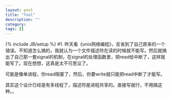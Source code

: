 ```yaml
---
layout: post
title: "fool"
description: ""
category: 
tags: []
---
```

{% include JB/setup %}
#1.
昨天看《unix网络编程》，反省到了自己原来的一个错误。不知道怎么搞的，我就认为一个文件描述符在读的时候就不能写。然后就搞出了自己那一套signal的机制，在signal的处理函数里，把read给中断了，这样就能写了。现在想想，这真是太不可思议了。

可能是像单进程，你read阻塞了，然后，你要write就只能把read中断了才能写。

其实这个设计已经是有多线程了，描述符是进程共享的。直接写就行，不用搞这种。。


